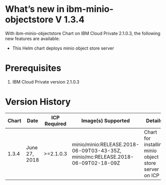 # What’s new in ibm-minio-objectstore V 1.3.4

With ibm-minio-objectstore Chart on IBM Cloud Private 2.1.0.3, the following new
features are available:

* This Helm chart deploys minio object store server

# Prerequisites
1. IBM Cloud Private version 2.1.0.3

# Version History

| Chart | Date        | ICP Required | Image(s) Supported | Details |
| ----- | ----------- | ------------ | ------------------ | ------- |
| 1.3.4 | June 27, 2018| >=2.1.0.3    | minio/minio:RELEASE.2018-06-09T03-43-35Z, minio/mc:RELEASE.2018-06-09T02-18-09Z | Chart for installing minio object store server on ICP |
